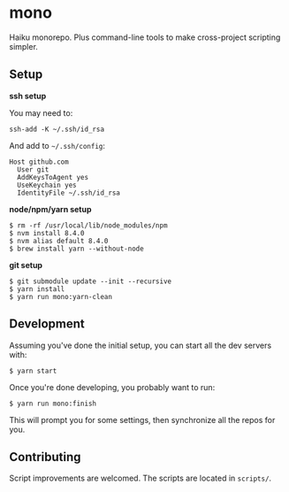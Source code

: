 # mono

Haiku monorepo. Plus command-line tools to make cross-project scripting simpler.

## Setup

**ssh setup**

You may need to:

    ssh-add -K ~/.ssh/id_rsa

And add to `~/.ssh/config`:

    Host github.com
      User git
      AddKeysToAgent yes
      UseKeychain yes
      IdentityFile ~/.ssh/id_rsa

**node/npm/yarn setup**

    $ rm -rf /usr/local/lib/node_modules/npm
    $ nvm install 8.4.0
    $ nvm alias default 8.4.0
    $ brew install yarn --without-node

**git setup**

    $ git submodule update --init --recursive
    $ yarn install
    $ yarn run mono:yarn-clean

## Development

Assuming you've done the initial setup, you can start all the dev servers with:

    $ yarn start

Once you're done developing, you probably want to run:

    $ yarn run mono:finish

This will prompt you for some settings, then synchronize all the repos for you.

## Contributing

Script improvements are welcomed. The scripts are located in `scripts/`.
